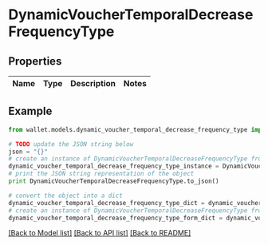 # DynamicVoucherTemporalDecreaseFrequencyType


## Properties

Name | Type | Description | Notes
------------ | ------------- | ------------- | -------------

## Example

```python
from wallet.models.dynamic_voucher_temporal_decrease_frequency_type import DynamicVoucherTemporalDecreaseFrequencyType

# TODO update the JSON string below
json = "{}"
# create an instance of DynamicVoucherTemporalDecreaseFrequencyType from a JSON string
dynamic_voucher_temporal_decrease_frequency_type_instance = DynamicVoucherTemporalDecreaseFrequencyType.from_json(json)
# print the JSON string representation of the object
print DynamicVoucherTemporalDecreaseFrequencyType.to_json()

# convert the object into a dict
dynamic_voucher_temporal_decrease_frequency_type_dict = dynamic_voucher_temporal_decrease_frequency_type_instance.to_dict()
# create an instance of DynamicVoucherTemporalDecreaseFrequencyType from a dict
dynamic_voucher_temporal_decrease_frequency_type_form_dict = dynamic_voucher_temporal_decrease_frequency_type.from_dict(dynamic_voucher_temporal_decrease_frequency_type_dict)
```
[[Back to Model list]](../README.md#documentation-for-models) [[Back to API list]](../README.md#documentation-for-api-endpoints) [[Back to README]](../README.md)


